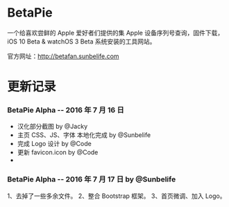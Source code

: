 # BetaPie
一个给喜欢尝鲜的 Apple 爱好者们提供的集 Apple 设备序列号查询，固件下载，iOS 10 Beta & watchOS 3 Beta 系统安装的工具网站。

官方网址：http://betafan.sunbelife.com

# 更新记录
### BetaPie Alpha -- 2016 年 7 月 16 日
+ 汉化部分截图 by @Jacky
+ 主页 CSS、JS、字体 本地化完成 by @Sunbelife
+ 完成 Logo 设计 by @Code
+ 更新 favicon.icon by @Code
+ 

### BetaPie Alpha -- 2016 年 7 月 17 日 by @Sunbelife
1、去掉了一些多余文件。
2、整合 Bootstrap 框架。
3、首页微调、加入 Logo。
